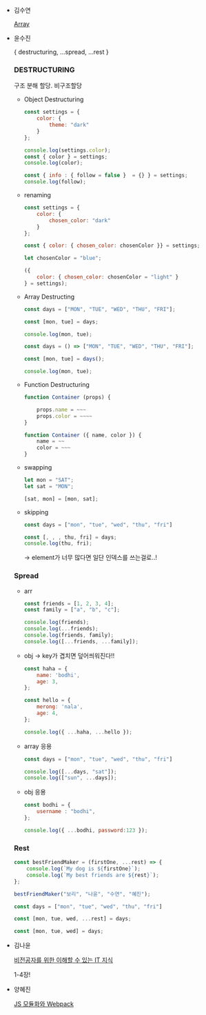 - 김수연
    
    [Array](https://www.notion.so/code32/Array-c016b0f3f920440ca1390dc3c57d6121)
    

- 윤수진
    
    { destructuring, ...spread, ...rest }
    
    ### DESTRUCTURING
    
    구조 분해 할당. 비구조할당
    
    - Object Destructuring
        
        ```jsx
        const settings = {
        	color: {
        		theme: "dark"
        	}
        };
        
        console.log(settings.color);
        const { color } = settings;
        console.log(color);
        
        const { info : { follow = false }  = {} } = settings;
        console.log(follow);
        
        ```
        
    - renaming
        
        ```jsx
        const settings = {
        	color: {
        		chosen_color: "dark"
        	}
        };
        
        const { color: { chosen_color: chosenColor }} = settings;
        ```
        
        ```jsx
        let chosenColor = "blue";
        
        ({
        	color: { chosen_color: chosenColor = "light" }
        } = settings);
        ```
        
    - Array Destructing
        
        ```jsx
        const days = ["MON", "TUE", "WED", "THU", "FRI"];
        
        const [mon, tue] = days;
        
        console.log(mon, tue);
        ```
        
        ```jsx
        const days = () => ["MON", "TUE", "WED", "THU", "FRI"];
        
        const [mon, tue] = days();
        
        console.log(mon, tue);
        ```
        
    - Function Destructuring
        
        ```jsx
        function Container (props) {
        
        	props.name = ~~~
        	props.color = ~~~~
        }
        
        function Container ({ name, color }) {
        	name = ~~
        	color = ~~~
        }
        ```
        
    - swapping
        
        ```jsx
        let mon = "SAT";
        let sat = "MON";
        
        [sat, mon] = [mon, sat];
        ```
        
    - skipping
        
        ```jsx
        const days = ["mon", "tue", "wed", "thu", "fri"]
        
        const [, , , thu, fri] = days;
        console.log(thu, fri);
        ```
        
        → element가 너무 많다면 일단 인덱스를 쓰는걸로..!
        
    
    ### Spread
    
    - arr
        
        ```jsx
        const friends = [1, 2, 3, 4];
        const family = ["a", "b", "c"];
        
        console.log(friends);
        console.log(...friends);
        console.log(friends, family);
        console.log([...friends, ...family]);
        ```
        
    - obj → key가 겹치면 덮어씌워진다!!
        
        ```jsx
        const haha = {
        	name: 'bodhi',
        	age: 3,
        };
        
        const hello = {
        	merong: 'nala',
        	age: 4,
        };
        
        console.log({ ...haha, ...hello });
        ```
        
    - array 응용
        
        ```jsx
        const days = ["mon", "tue", "wed", "thu", "fri"]
        
        console.log([...days, "sat"]);
        console.log(["sun", ...days]);
        ```
        
    - obj 응용
        
        ```jsx
        const bodhi = {
        	username : "bodhi",
        };
        
        console.log({ ...bodhi, password:123 });
        ```
        
    
    ### Rest
    
    ```jsx
    const bestFriendMaker = (firstOne, ...rest) => {
    	console.log(`My dog is ${firstOne}`);
    	console.log(`My best friends are ${rest}`);
    };
    
    bestFriendMaker("보리", "나윤", "수연", "혜진");
    ```
    
    ```jsx
    const days = ["mon", "tue", "wed", "thu", "fri"]
    
    const [mon, tue, wed, ...rest] = days;
    
    const [mon, tue, wed] = days;
    ```
    

- 김나윤
    
    [비전공자를 위한 이해할 수 있는 IT 지식](https://gamy-curler-226.notion.site/IT-230be9381698465fb36a5fe555c7b50f)
    
    1-4장!
    

- 양혜진
    
    [JS 모듈화와 Webpack](https://www.notion.so/JS-Webpack-bf1179d2e82642189571c75c678450c4)
